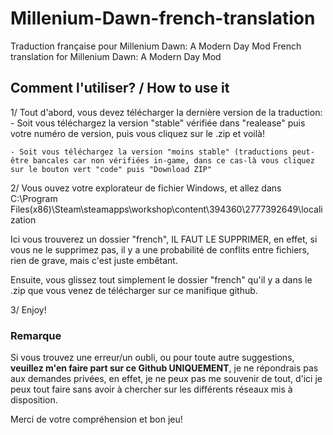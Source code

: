 # Millenium-Dawn-french-translation
Traduction française pour Millenium Dawn: A Modern Day Mod
French translation for Millenium Dawn: A Modern Day Mod

## Comment l'utiliser? / How to use it

1/ Tout d'abord, vous devez télécharger la dernière version de la traduction: 
    - Soit vous téléchargez la version "stable" vérifiée dans "realease" puis votre numéro de version, puis vous cliquez sur le .zip et voilà!
    
    - Soit vous téléchargez la version "moins stable" (traductions peut-être bancales car non vérifiées in-game, dans ce cas-là vous cliquez sur le bouton vert "code" puis "Download ZIP"

2/ Vous ouvez votre explorateur de fichier Windows, et allez dans C:\Program Files(x86)\Steam\steamapps\workshop\content\394360\2777392649\localization

Ici vous trouverez un dossier "french", IL FAUT LE SUPPRIMER, en effet, si vous ne le supprimez pas, il y a une probabilité de conflits entre fichiers, rien de grave, mais c'est juste embêtant.

Ensuite, vous glissez tout simplement le dossier "french" qu'il y a dans le .zip que vous venez de télécharger sur ce manifique github.

3/ Enjoy!


### Remarque

Si vous trouvez une erreur/un oubli, ou pour toute autre suggestions, **veuillez m'en faire part sur ce Github UNIQUEMENT**, je ne répondrais pas aux demandes privées, en effet, je ne peux pas me souvenir de tout, d'ici je peux tout faire sans avoir à chercher sur les différents réseaux mis à disposition.

Merci de votre compréhension et bon jeu!
